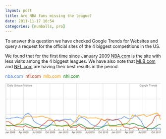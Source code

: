 ```yaml
---
layout: post
title: Are NBA fans missing the league?
date: 2011-11-17 10:54
categories: [numballs, pro]
---
```

To answer this question we have checked Google Trends for Websites and query a request for the official sites of the 4 biggest competitions in the US.

We found that for the first time since January 2009 [NBA.com](http://nba.com) is the site with less visits among the 4 biggest leagues. We have also note that [MLB.com](http://mlb.com)  and [NFL.com](http://nfl.com) are having their best results in the period.

<span style="color: #4684ee;">nba.com  </span><span style="color: #dc3912;">nfl.com </span> <span style="color: #ff9900;">mlb.com </span> <span style="color: #008000;">nhl.com</span>

![% Google Trends NBA - NFL - MLB - NHL](/img/201111_googletrends.png)
